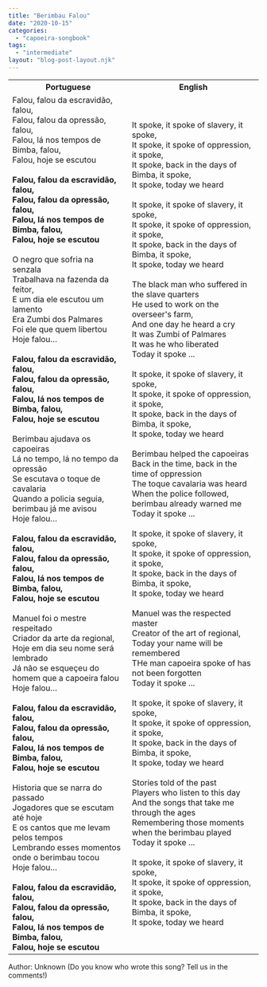 ```yaml
---
title: "Berimbau Falou"
date: "2020-10-15"
categories: 
  - "capoeira-songbook"
tags: 
  - "intermediate"
layout: "blog-post-layout.njk"
---
```


<table class="capoeira-table">
    <tr class="header-row">
        <th>Portuguese</th>
        <th>English</th>
    </tr>
    <tr>
        <td>Falou, falou da escravidão, falou,<br>
Falou, falou da opressão, falou,<br>
Falou, lá nos tempos de Bimba, falou,<br>
Falou, hoje se escutou<br>
<br>
<strong>Falou, falou da escravidão, falou,<br>
Falou, falou da opressão, falou,<br>
Falou, lá nos tempos de Bimba, falou,<br>
Falou, hoje se escutou</strong><br>
<br>
O negro que sofria na senzala<br>
Trabalhava na fazenda da feitor,<br>
E um dia ele escutou um lamento<br>
Era Zumbi dos Palmares<br>
Foi ele que quem libertou<br>
Hoje falou…<br>
<br>
<strong>Falou, falou da escravidão, falou,<br>
Falou, falou da opressão, falou,<br>
Falou, lá nos tempos de Bimba, falou,<br>
Falou, hoje se escutou</strong><br>
<br>
Berimbau ajudava os capoeiras<br>
Lá no tempo, lá no tempo da opressão<br>
Se escutava o toque de cavalaria<br>
Quando a policia seguia, berimbau já me avisou<br>
Hoje falou…<br>
<br>
<strong>Falou, falou da escravidão, falou,<br>
Falou, falou da opressão, falou,<br>
Falou, lá nos tempos de Bimba, falou,<br>
Falou, hoje se escutou</strong><br>
<br>
Manuel foi o mestre respeitado<br>
Criador da arte da regional,<br>
Hoje em dia seu nome será lembrado<br>
Já não se esqueçeu do homem que a capoeira falou<br>
Hoje falou…<br>
<br>
<strong>Falou, falou da escravidão, falou,<br>
Falou, falou da opressão, falou,<br>
Falou, lá nos tempos de Bimba, falou,<br>
Falou, hoje se escutou</strong><br>
<br>
Historia que se narra do passado<br>
Jogadores que se escutam até hoje<br>
E os cantos que me levam pelos tempos<br>
Lembrando esses momentos onde o berimbau tocou<br>
Hoje falou…<br>
<br>
<strong>Falou, falou da escravidão, falou,<br>
Falou, falou da opressão, falou,<br>
Falou, lá nos tempos de Bimba, falou,<br>
Falou, hoje se escutou</strong></td>
        <td>It spoke, it spoke of slavery, it spoke,<br>
It spoke, it spoke of oppression, it spoke,<br>
It spoke, back in the days of Bimba, it spoke,<br>
It spoke, today we heard<br>
<br>
It spoke, it spoke of slavery, it spoke,<br>
It spoke, it spoke of oppression, it spoke,<br>
It spoke, back in the days of Bimba, it spoke,<br>
It spoke, today we heard<br>
<br>
The black man who suffered in the slave quarters<br>
He used to work on the overseer's farm,<br>
And one day he heard a cry<br>
It was Zumbi of Palmares<br>
It was he who liberated<br>
Today it spoke ...<br>
<br>
It spoke, it spoke of slavery, it spoke,<br>
It spoke, it spoke of oppression, it spoke,<br>
It spoke, back in the days of Bimba, it spoke,<br>
It spoke, today we heard<br>
<br>
Berimbau helped the capoeiras<br>
Back in the time, back in the time of oppression<br>
The toque cavalaria was heard<br>
When the police followed, berimbau already warned me<br>
Today it spoke ...<br>
<br>
It spoke, it spoke of slavery, it spoke,<br>
It spoke, it spoke of oppression, it spoke,<br>
It spoke, back in the days of Bimba, it spoke,<br>
It spoke, today we heard<br>
<br>
Manuel was the respected master<br>
Creator of the art of regional,<br>
Today your name will be remembered<br>
THe man capoeira spoke of has not been forgotten<br>
Today it spoke ...<br>
<br>
It spoke, it spoke of slavery, it spoke,<br>
It spoke, it spoke of oppression, it spoke,<br>
It spoke, back in the days of Bimba, it spoke,<br>
It spoke, today we heard<br>
<br>
Stories told of the past<br>
Players who listen to this day<br>
And the songs that take me through the ages<br>
Remembering those moments when the berimbau played<br>
Today it spoke ...<br>
<br>
It spoke, it spoke of slavery, it spoke,<br>
It spoke, it spoke of oppression, it spoke,<br>
It spoke, back in the days of Bimba, it spoke,<br>
It spoke, today we heard</td>
    </tr>
</table>

<figcaption>
Author: Unknown (Do you know who wrote this song? Tell us in the comments!)
</figcaption>